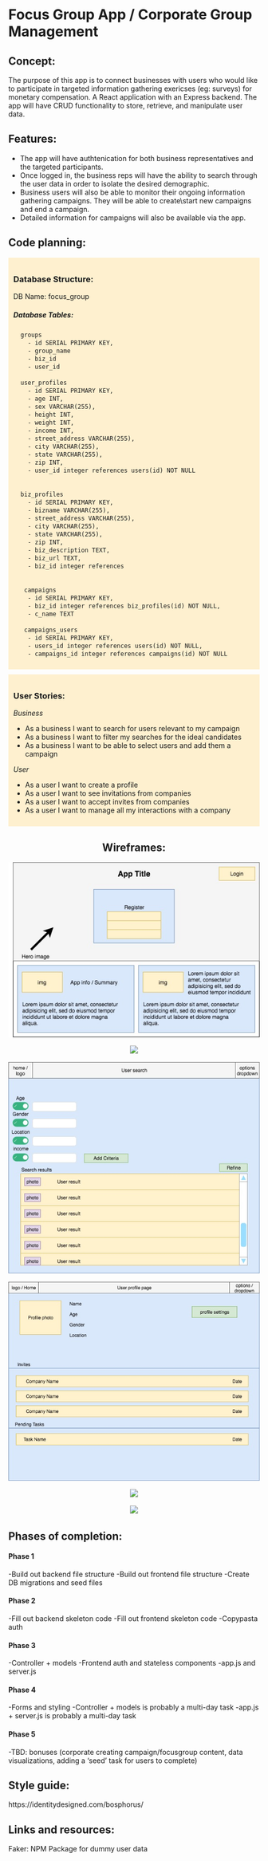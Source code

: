 # Focus Group App / Corporate Group Management

<main>

<article>

## Concept:

The purpose of this app is to connect businesses with users who would like to participate in targeted information gathering exericses (eg: surveys) for monetary compensation. A React application with an Express backend. The app will have CRUD functionality to store, retrieve, and manipulate user data.

## Features:

*   The app will have authtenication for both business representatives and the targeted participants.
*   Once logged in, the business reps will have the ability to search through the user data in order to isolate the desired demographic.
*   Business users will also be able to monitor their ongoing information gathering campaigns. They will be able to create\start new campaigns and end a campaign.
*   Detailed information for campaigns will also be available via the app.

</article>

<article>

## Code planning:

<div style="background-color: #fef0cf;padding:10px;margin-bottom: 10px;">

### Database Structure:
DB Name: focus_group

##### Database Tables:
      groups
        - id SERIAL PRIMARY KEY,
        - group_name
        - biz_id
        - user_id
        
      user_profiles
        - id SERIAL PRIMARY KEY,
        - age INT,
        - sex VARCHAR(255),
        - height INT,
        - weight INT,
        - income INT,
        - street_address VARCHAR(255),
        - city VARCHAR(255),
        - state VARCHAR(255),
        - zip INT,
        - user_id integer references users(id) NOT NULL
      
      
      biz_profiles
        - id SERIAL PRIMARY KEY,
        - bizname VARCHAR(255),
        - street_address VARCHAR(255),
        - city VARCHAR(255),
        - state VARCHAR(255),
        - zip INT,
        - biz_description TEXT,
        - biz_url TEXT,
        - biz_id integer references 
        
       
       campaigns
        - id SERIAL PRIMARY KEY,
        - biz_id integer references biz_profiles(id) NOT NULL,
        - c_name TEXT
        
       campaigns_users
        - id SERIAL PRIMARY KEY,
        - users_id integer references users(id) NOT NULL,
        - campaigns_id integer references campaigns(id) NOT NULL
       
</div>

<div style="background-color: #fef0cf;padding:10px;margin-bottom: 10px;">

### User Stories:

_Business_

*   As a business I want to search for users relevant to my campaign
*   As a business I want to filter my searches for the ideal candidates
*   As a business I want to be able to select users and add them a campaign

_User_

*   As a user I want to create a profile
*   As a user I want to see invitations from companies
*   As a user I want to accept invites from companies
*   As a user I want to manage all my interactions with a company

</div>

</article>

<article style="text-align: center">

## Wireframes: 

![](https://raw.githubusercontent.com/dylonion/Movies-app/master/focusgroup-mainpage-login-consolidated.jpg)

![](https://raw.githubusercontent.com/dylonion/Movies-app/master/focusgroups-userpage.jpg)

![](https://raw.githubusercontent.com/dylonion/Movies-app/master/focusgroups-searchpage.jpg)

![](https://github.com/dylonion/Movies-app/blob/master/new-userpage-surveys.jpg)

![](https://raw.githubusercontent.com/dylonion/Movies-app/master/focusgroups-viewsurveypage.jpg)

![](https://raw.githubusercontent.com/dylonion/Movies-app/master/corporate-page.jpg)

</article>

<article>

## Phases of completion:

#### Phase 1 
  -Build out backend file structure
  -Build out frontend file structure
  -Create DB migrations and seed files
#### Phase 2
  -Fill out backend skeleton code 
  -Fill out frontend skeleton code
  -Copypasta auth
#### Phase 3
  -Controller + models
  -Frontend auth and stateless components
  -app.js and server.js
 #### Phase 4
  -Forms and styling
  -Controller + models is probably a multi-day task
  -app.js + server.js is probably a multi-day task
#### Phase 5
  -TBD: bonuses (corporate creating campaign/focusgroup content, data visualizations, adding a ‘seed’ task for users to complete)
</article>

<article>

## Style guide:

</article>
https://identitydesigned.com/bosphorus/
<article>

## Links and resources:

Faker: NPM Package for dummy user data

</article>

</main>
